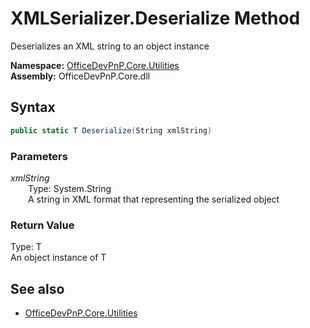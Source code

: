 # XMLSerializer.Deserialize Method  
Deserializes an XML string to an object instance  

**Namespace:** [OfficeDevPnP.Core.Utilities](OfficeDevPnP.Core.Utilities.md)  
**Assembly:** OfficeDevPnP.Core.dll  
## Syntax
```C#
public static T Deserialize(String xmlString)
```
### Parameters
*xmlString*  
&emsp;&emsp;Type: System.String  
&emsp;&emsp;A string in XML format that representing the serialized object  
  
### Return Value
Type: T  
An object instance of T

## See also
- [OfficeDevPnP.Core.Utilities](OfficeDevPnP.Core.Utilities.md)
